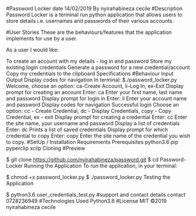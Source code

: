 #Password Locker
date 14/02/2019 By nyirahabineza cecile
#Description
Password Locker is a terminal run python application that allows users to store details i.e. usernames and passwords of their various accounts.

#User Stories
These are the behaviours/features that the application implements for use by a user.

As a user I would like:

To create an account with my details - log in and password
Store my existing login credentials
Generate a password for a new credential/account
Copy my credentials to the clipboard
Specifications
#Behaviour	Input	Output
Display codes for navigation	In terminal: $./password_locker.py	Welcome, choose an option: ca-Create Account, li-Log In, ex-Exit
Display prompt for creating an account	Enter: ca	Enter your first name, last name and password
Display prompt for login in	Enter: li	Enter your account name and password
Display codes for navigation	Successful login	Choose an option: cc - Create Credential, dc - Display Credentials, copy - Copy Credential, ex - exit
Display prompt for creating a credential	Enter: cc	Enter the site name, your username and password
Display a list of credentials	Enter: dc	Prints a list of saved credentials
Display prompt for which credential to copy	Enter: copy	Enter the site name of the credential you wish to copy.
#SetUp / Installation Requirements
Prerequisites
python3.6
pip
pyperclip
xclip
Cloning
#Preview

  $ git clone https://github.com/nyirahabineza/password.git
  $ cd Password-Locker
Running the Application
To run the application, in your terminal:

  $ chmod +x password_locker.py
  $ ./password_locker.py
Testing the Application


  $ python3.6 user_credentials_test.py
  #support and contact details
  contact 0728236949
#Technologies Used
Python3.6
#License
MIT ©2019 nyirahabineza cecile